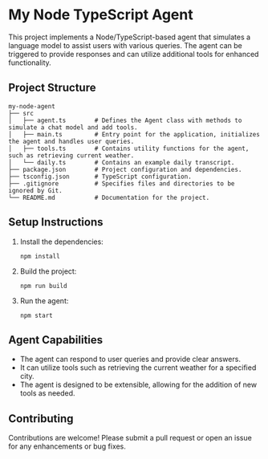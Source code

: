 # My Node TypeScript Agent

This project implements a Node/TypeScript-based agent that simulates a language model to assist users with various queries. The agent can be triggered to provide responses and can utilize additional tools for enhanced functionality.

## Project Structure

```
my-node-agent
├── src
│   ├── agent.ts        # Defines the Agent class with methods to simulate a chat model and add tools.
│   ├── main.ts         # Entry point for the application, initializes the agent and handles user queries.
│   ├── tools.ts        # Contains utility functions for the agent, such as retrieving current weather.
│   └── daily.ts        # Contains an example daily transcript.
├── package.json        # Project configuration and dependencies.
├── tsconfig.json       # TypeScript configuration.
├── .gitignore          # Specifies files and directories to be ignored by Git.
└── README.md           # Documentation for the project.
```

## Setup Instructions

1. Install the dependencies:
   ```
   npm install
   ```

2. Build the project:
   ```
   npm run build
   ```

3. Run the agent:
   ```
   npm start
   ```

## Agent Capabilities

- The agent can respond to user queries and provide clear answers.
- It can utilize tools such as retrieving the current weather for a specified city.
- The agent is designed to be extensible, allowing for the addition of new tools as needed.

## Contributing

Contributions are welcome! Please submit a pull request or open an issue for any enhancements or bug fixes.